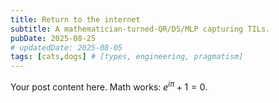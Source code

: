 ```yaml
---
title: Return to the internet
subtitle: A mathematician-turned-QR/DS/MLP capturing TILs.
pubDate: 2025-08-25
# updatedDate: 2025-08-05
tags: [cats,dogs] # [types, engineering, pragmatism]
---
```


Your post content here. Math works: $e^{i\pi}+1=0$.
